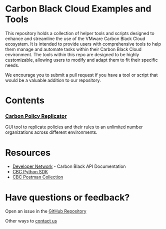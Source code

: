 # Carbon Black Cloud Examples and Tools

This repository holds a collection of helper tools and scripts designed to enhance and streamline the use of the VMware Carbon Black Cloud ecosystem. It is intended to provide users with comprehensive tools to help them manage and automate tasks within their Carbon Black Cloud environment. The tools within this repo are designed to be highly customizable, allowing users to modify and adapt them to fit their specific needs.

We encourage you to submit a pull request if you have a tool or script that would be a valuable addition to our repository.

# Contents

### [Carbon Policy Replicator](https://github.com/cbcommunity/cbc-examples-and-tools/tree/main/carbon_policy_replicator)
GUI tool to replicate policies and their rules to an unlimited number organizations across different environments.

# Resources
* [Developer Network](https://developer.carbonblack.com) - Carbon Black API Documentation
* [CBC Python SDK](https://developer.carbonblack.com/reference/carbon-black-cloud/integrations/python-sdk)
* [CBC Postman Collection](https://documenter.getpostman.com/view/19038029/2s8YK4to5o)

# Have questions or feedback?
Open an issue in the [GitHub Repository](https://github.com/cbcommunity/cbc-examples-and-tools/issues)

Other ways to [contact us](https://developer.carbonblack.com/contact)
